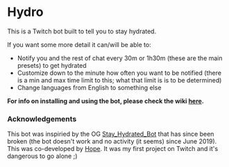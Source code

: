 # Hydro

This is a Twitch bot built to tell you to stay hydrated.

If you want some more detail it can/will be able to:
- Notify you and the rest of chat every 30m or 1h30m (these are the main presets) to get hydrated
- Customize down to the minute how often you want to be notified (there is a min and max time limit to this; what that limit is is to be determined)
- Change languages from English to something else

**For info on installing and using the bot, please check the wiki [here](https://github.com/doamatto/hydro/wiki).**

### Acknowledgements

This bot was inspiried by the OG [Stay_Hydrated_Bot](https://www.twitch.tv/stay_hydrated_bot) that has since been broken (the bot doesn't work and no activity (it seems) since June 2019). This was co-developed by [Hope](https://github.com/Advewave). It was my first project on Twitch and it's dangerous to go alone ;)
